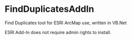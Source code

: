FindDuplicatesAddIn
===================

Find Duplicates tool for ESRI ArcMap use, written in VB.Net

ESRI Add-In does not require admin rights to install.
